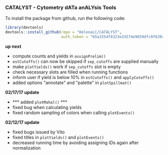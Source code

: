 ### CATALYST - Cytometry dATa anALYsis Tools

To install the package from github, run the following code:

```r
library(devtools)
devtools::install_github(repo = "HelenaLC/CATALYST", 
                         auth_token = "65a3354f8323e33574e9659dfc9f639a47149e47")
```

**up next**

- compute counts and yields in `assignPrelim()`
- `estCutoffs()` can now be skipped if `sep_cutoffs` are supplied manually
- make `plotYields()` work if `sep_cutoffs` slot is empty
- check necessary slots are filled when running functions
- inform user if yield is below 10% in `estCutoffs()` and `applyCutoffs()`
- added options "annotate" and "palette" in `plotSpillmat()`

**02/17/17 update**

- *** added `plotMahal()` ***
- fixed bug when calculating yields
- fixed random sampling of colors when calling `plotEvents()`

**02/12/17 update**

- fixed bugs issued by Vito
- fixed titles in `plotYields()` and `plotEvents()`
- decreased running time by avoiding assigning IDs again after normalization
